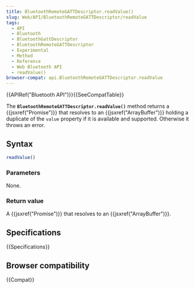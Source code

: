 ```yaml
---
title: BluetoothRemoteGATTDescriptor.readValue()
slug: Web/API/BluetoothRemoteGATTDescriptor/readValue
tags:
  - API
  - Bluetooth
  - BluetoothGattDescriptor
  - BluetoothRemoteGATTDescriptor
  - Experimental
  - Method
  - Reference
  - Web Bluetooth API
  - readValue()
browser-compat: api.BluetoothRemoteGATTDescriptor.readValue
---
```

{{APIRef("Bluetooth API")}}{{SeeCompatTable}}

The
**`BluetoothRemoteGATTDescriptor.readValue()`**
method returns a {{jsxref("Promise")}} that resolves to
an {{jsxref("ArrayBuffer")}} holding a duplicate of the `value` property if
it is available and supported. Otherwise it throws an error.

## Syntax

```js
readValue()
```

### Parameters

None.

### Return value

A {{jsxref("Promise")}} that resolves to an {{jsxref("ArrayBuffer")}}.

## Specifications

{{Specifications}}

## Browser compatibility

{{Compat}}
